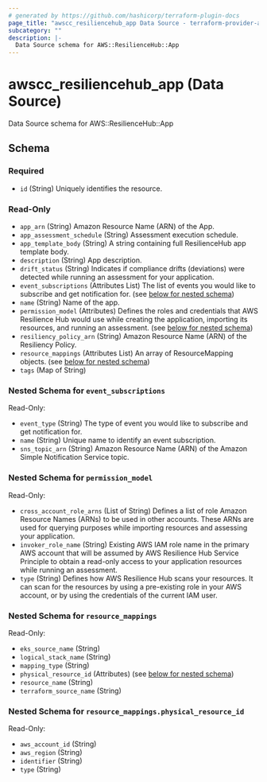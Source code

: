 ```yaml
---
# generated by https://github.com/hashicorp/terraform-plugin-docs
page_title: "awscc_resiliencehub_app Data Source - terraform-provider-awscc"
subcategory: ""
description: |-
  Data Source schema for AWS::ResilienceHub::App
---
```


# awscc_resiliencehub_app (Data Source)

Data Source schema for AWS::ResilienceHub::App



<!-- schema generated by tfplugindocs -->
## Schema

### Required

- `id` (String) Uniquely identifies the resource.

### Read-Only

- `app_arn` (String) Amazon Resource Name (ARN) of the App.
- `app_assessment_schedule` (String) Assessment execution schedule.
- `app_template_body` (String) A string containing full ResilienceHub app template body.
- `description` (String) App description.
- `drift_status` (String) Indicates if compliance drifts (deviations) were detected while running an assessment for your application.
- `event_subscriptions` (Attributes List) The list of events you would like to subscribe and get notification for. (see [below for nested schema](#nestedatt--event_subscriptions))
- `name` (String) Name of the app.
- `permission_model` (Attributes) Defines the roles and credentials that AWS Resilience Hub would use while creating the application, importing its resources, and running an assessment. (see [below for nested schema](#nestedatt--permission_model))
- `resiliency_policy_arn` (String) Amazon Resource Name (ARN) of the Resiliency Policy.
- `resource_mappings` (Attributes List) An array of ResourceMapping objects. (see [below for nested schema](#nestedatt--resource_mappings))
- `tags` (Map of String)

<a id="nestedatt--event_subscriptions"></a>
### Nested Schema for `event_subscriptions`

Read-Only:

- `event_type` (String) The type of event you would like to subscribe and get notification for.
- `name` (String) Unique name to identify an event subscription.
- `sns_topic_arn` (String) Amazon Resource Name (ARN) of the Amazon Simple Notification Service topic.


<a id="nestedatt--permission_model"></a>
### Nested Schema for `permission_model`

Read-Only:

- `cross_account_role_arns` (List of String) Defines a list of role Amazon Resource Names (ARNs) to be used in other accounts. These ARNs are used for querying purposes while importing resources and assessing your application.
- `invoker_role_name` (String) Existing AWS IAM role name in the primary AWS account that will be assumed by AWS Resilience Hub Service Principle to obtain a read-only access to your application resources while running an assessment.
- `type` (String) Defines how AWS Resilience Hub scans your resources. It can scan for the resources by using a pre-existing role in your AWS account, or by using the credentials of the current IAM user.


<a id="nestedatt--resource_mappings"></a>
### Nested Schema for `resource_mappings`

Read-Only:

- `eks_source_name` (String)
- `logical_stack_name` (String)
- `mapping_type` (String)
- `physical_resource_id` (Attributes) (see [below for nested schema](#nestedatt--resource_mappings--physical_resource_id))
- `resource_name` (String)
- `terraform_source_name` (String)

<a id="nestedatt--resource_mappings--physical_resource_id"></a>
### Nested Schema for `resource_mappings.physical_resource_id`

Read-Only:

- `aws_account_id` (String)
- `aws_region` (String)
- `identifier` (String)
- `type` (String)
